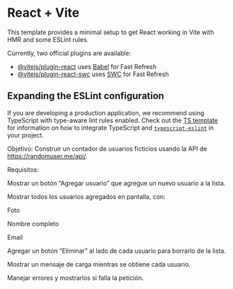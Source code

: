 # React + Vite

This template provides a minimal setup to get React working in Vite with HMR and some ESLint rules.

Currently, two official plugins are available:

- [@vitejs/plugin-react](https://github.com/vitejs/vite-plugin-react/blob/main/packages/plugin-react) uses [Babel](https://babeljs.io/) for Fast Refresh
- [@vitejs/plugin-react-swc](https://github.com/vitejs/vite-plugin-react/blob/main/packages/plugin-react-swc) uses [SWC](https://swc.rs/) for Fast Refresh

## Expanding the ESLint configuration

If you are developing a production application, we recommend using TypeScript with type-aware lint rules enabled. Check out the [TS template](https://github.com/vitejs/vite/tree/main/packages/create-vite/template-react-ts) for information on how to integrate TypeScript and [`typescript-eslint`](https://typescript-eslint.io) in your project.

Objetivo:
Construir un contador de usuarios ficticios usando la API de https://randomuser.me/api/.

Requisitos:

Mostrar un botón “Agregar usuario” que agregue un nuevo usuario a la lista.

Mostrar todos los usuarios agregados en pantalla, con:

Foto

Nombre completo

Email

Agregar un botón “Eliminar” al lado de cada usuario para borrarlo de la lista.

Mostrar un mensaje de carga mientras se obtiene cada usuario.

Manejar errores y mostrarlos si falla la petición.